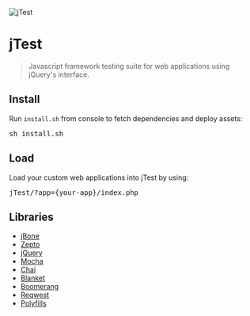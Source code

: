 ![jTest](http://m07.imgup.net/jTest557f.png)


jTest
=====

> Javascript framework testing suite for web applications using jQuery's interface.


Install
-------

Run <code>install.sh</code> from console to fetch dependencies and deploy assets:

<pre>sh install.sh</pre>


Load
----

Load your custom web applications into jTest by using:

<pre>jTest/?app={your-app}/index.php</pre>


Libraries
---------

* [jBone](https://github.com/kupriyanenko/jbone)
* [Zepto](https://github.com/madrobby/zepto)
* [jQuery](https://github.com/jquery/jquery)
* [Mocha](https://github.com/mochajs/mocha)
* [Chai](https://github.com/chaijs/chai)
* [Blanket](https://github.com/alex-seville/blanket)
* [Boomerang](https://github.com/yahoo/boomerang)
* [Reqwest](https://github.com/ded/reqwest)
* [Polyfills](https://github.com/remy/polyfills)
